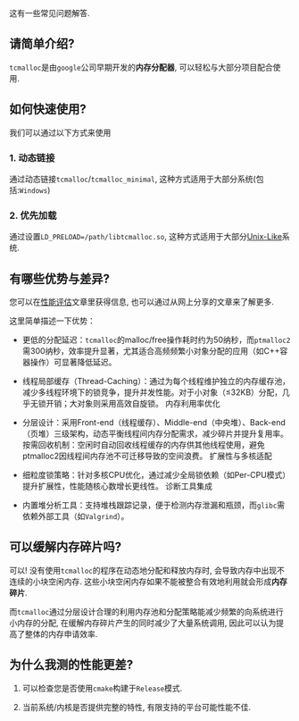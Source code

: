 
  这有一些常见问题解答.

## 请简单介绍?

  `tcmalloc`是由`google`公司早期开发的**内存分配器**, 可以轻松与大部分项目配合使用. 

## 如何快速使用?

  我们可以通过以下方式来使用

### 1. 动态链接

  通过动态链接`tcmalloc`/`tcmalloc_minimal`, 这种方式适用于大部分系统(包括:`Windows`)

### 2. 优先加载

  通过设置`LD_PRELOAD=/path/libtcmalloc.so`, 这种方式适用于大部分[Unix-Like](https://en.wikipedia.org/wiki/Unix-like)系统.

## 有哪些优势与差异?

  您可以在[性能评估](https://tcmalloc.cn/performance)文章里获得信息, 也可以通过从网上分享的文章来了解更多.

  这里简单描述一下优势：

  * 更低的分配延迟：`tcmalloc`的malloc/free操作耗时约为50纳秒，而`ptmalloc2`需300纳秒，效率提升显著，尤其适合高频频繁小对象分配的应用（如C++容器操作）可显著降低延迟。
  
  * 线程局部缓存（Thread-Caching）：通过为每个线程维护独立的内存缓存池，减少多线程环境下的锁竞争，提升并发性能。对于小对象（≤32KB）分配，几乎无锁开销；大对象则采用高效自旋锁。
  内存利用率优化  
  
  * 分层设计：采用Front-end（线程缓存）、Middle-end（中央堆）、Back-end（页堆）三级架构，动态平衡线程间内存分配需求，减少碎片并提升复用率。
  按需回收机制：空闲时自动回收线程缓存的内存供其他线程使用，避免ptmalloc2因线程间内存池不可迁移导致的空间浪费。
  扩展性与多核适配  
  
  * 细粒度锁策略：针对多核CPU优化，通过减少全局锁依赖（如Per-CPU模式）提升扩展性，性能随核心数增长更线性。
  诊断工具集成  
  
  * 内置堆分析工具：支持堆栈跟踪记录，便于检测内存泄漏和瓶颈，而`glibc`需依赖外部工具（如`Valgrind`）。


## 可以缓解内存碎片吗?

  可以! 没有使用`tcmalloc`的程序在动态地分配和释放内存时, 会导致内存中出现不连续的小块空闲内存. 这些小块空闲内存如果不能被整合有效地利用就会形成**内存碎片**.

  而`tcmalloc`通过分层设计合理的利用内存池和分配策略能减少频繁的向系统进行小内存的分配, 在缓解内存碎片产生的同时减少了大量系统调用, 因此可以认为提高了整体的内存申请效率.

## 为什么我测的性能更差?

  1. 可以检查您是否使用`cmake`构建于`Release`模式.

  2. 当前系统/内核是否提供完整的特性, 有限支持的平台可能性能不佳.
